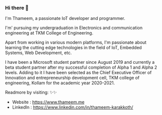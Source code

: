 ### Hi there 👋
I'm Thameem, a passionate IoT developer and programmer.

I'm' pursuing my undergraduation in Electronics and communication engineering at TKM College of Engineering.

Apart from working in various modern platforms, I'm passionate about learning the cutting edge technologies in the field of IoT, Embedded Systems, Web Development, etc.

I have been a Microsoft student partner since August 2019 and currently a beta student partner after my successful completion of Alpha 1 and Alpha 2 levels. Adding to it I have been selected as the Chief Executive Officer of Innovation and entrepreneurship development cell, TKM college of engineering, Kollam for the academic year 2020-2021.

Readmore by visiting: ✨✨
- Website : https://www.thameem.me
- LinkedIn : https://www.linkedin.com/in/thameem-karakkoth/
<!--
**thameemk612/thameemk612** is a ✨ _special_ ✨ repository because its `README.md` (this file) appears on your GitHub profile.

Here are some ideas to get you started:

- 🔭 I’m currently working on ...
- 🌱 I’m currently learning ...
- 👯 I’m looking to collaborate on ...
- 🤔 I’m looking for help with ...
- 💬 Ask me about ...
- 📫 How to reach me: ...
- 😄 Pronouns: ...
- ⚡ Fun fact: ...
-->
